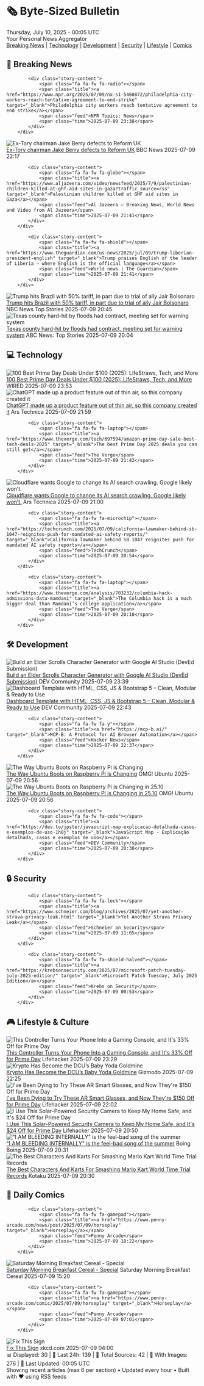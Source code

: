 <!-- Processing 54 RSS feeds at 2025-07-10 00:04:55 UTC -->
<!-- Processing: Garfield -->
<!-- Processing: Dilbert -->
<!-- Processing: Questionable Content -->
<!-- Processing: Girl Genius -->
<!-- Processing: Dinosaur Comics -->
<!-- Processing: CNN Top Stories -->
<!-- Processing: CNN Breaking News -->
<!-- Processing: BBC Breaking News -->
<!-- Processing: NPR News -->
<!-- Processing: Associated Press Breaking -->
<!-- Processing: NBC News Breaking -->
<!-- Processing: Sky News World -->
<!-- Processing: The Verge -->
<!-- Processing: Ars Technica -->
<!-- Processing: WIRED -->
<!-- Processing: Slashdot -->
<!-- Processing: Hacker News -->
<!-- Processing: Dev.to -->
<!-- Processing: Phoronix Linux News -->
<!-- Processing: Linux.com -->
<!-- Processing: Ubuntu Blog -->
<!-- Processing: GitHub Blog -->
<!-- Processing: InfoQ -->
<!-- Processing: Martin Fowler -->
<!-- Processing: Lifehacker -->
<!-- Processing: Boing Boing -->
<!-- Generated 8 new posts out of 26 feeds processed -->
<div class="newspaper-header">
    <h1 class="newspaper-title">🗞️ Byte-Sized Bulletin</h1>
    <div class="newspaper-date">Thursday, July 10, 2025 - 00:05 UTC</div>
    <div class="newspaper-subtitle">Your Personal News Aggregator</div>
</div>

<div class="newspaper-nav">
    <a href="#breaking">Breaking News</a> |
    <a href="#tech">Technology</a> |
    <a href="#dev">Development</a> |
    <a href="#security">Security</a> |
    <a href="#lifestyle">Lifestyle</a> |
    <a href="#webcomics">Comics</a>
</div>

<div class="news-section breaking-news" id="breaking">
<h2 class="section-header">🚨 Breaking News</h2>
<div class="stories-container">
<div class="story">
            
            <div class="story-content">
                <span class="fa fa-fw fa-radio"></span>
                <span class="title"><a href="https://www.npr.org/2025/07/09/nx-s1-5460872/philadelphia-city-workers-reach-tentative-agreement-to-end-strike" target="_blank">Philadelphia city workers reach tentative agreement to end strike</a></span>
                <span class="feed">NPR Topics: News</span>
                <span class="time">2025-07-09 23:38</span>
            </div>
        </div>
<div class="story">
            <img src="https://ichef.bbci.co.uk/ace/standard/240/cpsprodpb/6af7/live/db62a170-5d01-11f0-a844-279cd2217db0.jpg" alt="Ex-Tory chairman Jake Berry defects to Reform UK" class="story-image" loading="lazy" onerror="this.style.display='none'">
            <div class="story-content">
                <span class="fa fa-fw fa-flag"></span>
                <span class="title"><a href="https://www.bbc.com/news/articles/cx24lll3n99o" target="_blank">Ex-Tory chairman Jake Berry defects to Reform UK</a></span>
                <span class="feed">BBC News</span>
                <span class="time">2025-07-09 22:17</span>
            </div>
        </div>
<div class="story">
            
            <div class="story-content">
                <span class="fa fa-fw fa-globe"></span>
                <span class="title"><a href="https://www.aljazeera.com/video/newsfeed/2025/7/9/palestinian-children-killed-at-ghf-aid-sites-in-gaza?traffic_source=rss" target="_blank">Palestinian children killed at GHF aid sites in Gaza</a></span>
                <span class="feed">Al Jazeera – Breaking News, World News and Video from Al Jazeera</span>
                <span class="time">2025-07-09 21:41</span>
            </div>
        </div>
<div class="story">
            
            <div class="story-content">
                <span class="fa fa-fw fa-shield"></span>
                <span class="title"><a href="https://www.theguardian.com/us-news/2025/jul/09/trump-liberian-president-english" target="_blank">Trump praises English of the leader of Liberia – where English is the official language</a></span>
                <span class="feed">World news | The Guardian</span>
                <span class="time">2025-07-09 21:41</span>
            </div>
        </div>
<div class="story">
            <img src="https://media-cldnry.s-nbcnews.com/image/upload/t_fit_1500w/rockcms/2021-07/nebula-cms-fallback-logos-breaking-4ad6c4.png" alt="Trump hits Brazil with 50% tariff, in part due to trial of ally Jair Bolsonaro" class="story-image" loading="lazy" onerror="this.style.display='none'">
            <div class="story-content">
                <span class="fa fa-fw fa-broadcast-tower"></span>
                <span class="title"><a href="https://www.nbcnews.com/business/economy/trump-hits-brazil-50-percent-tariff-citing-ex-president-jair-bolsonaro-rcna217859" target="_blank">Trump hits Brazil with 50% tariff, in part due to trial of ally Jair Bolsonaro</a></span>
                <span class="feed">NBC News Top Stories</span>
                <span class="time">2025-07-09 20:45</span>
            </div>
        </div>
<div class="story">
            <img src="https://s.abcnews.com/images/US/texas-flood-12-rt-gmh-250708_1751977135219_hpMain_4x3t_384.jpg" alt="Texas county hard-hit by floods had contract, meeting set for warning system" class="story-image" loading="lazy" onerror="this.style.display='none'">
            <div class="story-content">
                <span class="fa fa-fw fa-tv"></span>
                <span class="title"><a href="https://abcnews.go.com/US/texas-flood-kickoff-meeting-kerr-county-warning-system/story?id=123622025" target="_blank">Texas county hard-hit by floods had contract, meeting set for warning system</a></span>
                <span class="feed">ABC News: Top Stories</span>
                <span class="time">2025-07-09 20:04</span>
            </div>
        </div>
</div>
</div>
<div class="news-section tech-news" id="tech">
<h2 class="section-header">💻 Technology</h2>
<div class="stories-container">
<div class="story">
            <img src="https://media.wired.com/photos/686d391f5ef949b21811ea04/master/pass/videoframe_3815.png" alt="100 Best Prime Day Deals Under $100 (2025): LifeStraws, Tech, and More" class="story-image" loading="lazy" onerror="this.style.display='none'">
            <div class="story-content">
                <span class="fa fa-fw fa-bolt"></span>
                <span class="title"><a href="https://www.wired.com/story/prime-day-under-100-july-2025-1/" target="_blank">100 Best Prime Day Deals Under $100 (2025): LifeStraws, Tech, and More</a></span>
                <span class="feed">WIRED</span>
                <span class="time">2025-07-09 23:53</span>
            </div>
        </div>
<div class="story">
            <img src="https://cdn.arstechnica.net/wp-content/uploads/2025/07/surprise_music_2-500x500.jpg" alt="ChatGPT made up a product feature out of thin air, so this company created it" class="story-image" loading="lazy" onerror="this.style.display='none'">
            <div class="story-content">
                <span class="fa fa-fw fa-cog"></span>
                <span class="title"><a href="https://arstechnica.com/ai/2025/07/chatgpt-made-up-a-product-feature-out-of-thin-air-so-this-company-created-it/" target="_blank">ChatGPT made up a product feature out of thin air, so this company created it</a></span>
                <span class="feed">Ars Technica</span>
                <span class="time">2025-07-09 21:59</span>
            </div>
        </div>
<div class="story">
            
            <div class="story-content">
                <span class="fa fa-fw fa-laptop"></span>
                <span class="title"><a href="https://www.theverge.com/tech/697594/amazon-prime-day-sale-best-tech-deals-2025" target="_blank">The best Prime Day 2025 deals you can still get</a></span>
                <span class="feed">The Verge</span>
                <span class="time">2025-07-09 21:42</span>
            </div>
        </div>
<div class="story">
            <img src="https://cdn.arstechnica.net/wp-content/uploads/2025/07/GettyImages-1186369127-500x500.jpg" alt="Cloudflare wants Google to change its AI search crawling. Google likely won’t." class="story-image" loading="lazy" onerror="this.style.display='none'">
            <div class="story-content">
                <span class="fa fa-fw fa-cog"></span>
                <span class="title"><a href="https://arstechnica.com/tech-policy/2025/07/cloudflare-wants-google-to-change-its-ai-search-crawling-google-likely-wont/" target="_blank">Cloudflare wants Google to change its AI search crawling. Google likely won’t.</a></span>
                <span class="feed">Ars Technica</span>
                <span class="time">2025-07-09 21:00</span>
            </div>
        </div>
<div class="story">
            
            <div class="story-content">
                <span class="fa fa-fw fa-microchip"></span>
                <span class="title"><a href="https://techcrunch.com/2025/07/09/california-lawmaker-behind-sb-1047-reignites-push-for-mandated-ai-safety-reports/" target="_blank">California lawmaker behind SB 1047 reignites push for mandated AI safety reports</a></span>
                <span class="feed">TechCrunch</span>
                <span class="time">2025-07-09 20:54</span>
            </div>
        </div>
<div class="story">
            
            <div class="story-content">
                <span class="fa fa-fw fa-laptop"></span>
                <span class="title"><a href="https://www.theverge.com/analysis/703232/columbia-hack-admissions-data-mamdani" target="_blank">The Columbia hack is a much bigger deal than Mamdani’s college application</a></span>
                <span class="feed">The Verge</span>
                <span class="time">2025-07-09 20:18</span>
            </div>
        </div>
</div>
</div>
<div class="news-section dev-news" id="dev">
<h2 class="section-header">🛠️ Development</h2>
<div class="stories-container">
<div class="story">
            <img src="https://media2.dev.to/dynamic/image/width=800%2Cheight=%2Cfit=scale-down%2Cgravity=auto%2Cformat=auto/https%3A%2F%2Fdev-to-uploads.s3.amazonaws.com%2Fuploads%2Farticles%2Fwzi8l8hrcsv2v3ebz3wq.png" alt="Build an Elder Scrolls Character Generator with Google AI Studio (DevEd Submission)" class="story-image" loading="lazy" onerror="this.style.display='none'">
            <div class="story-content">
                <span class="fa fa-fw fa-code"></span>
                <span class="title"><a href="https://dev.to/it0nyb/build-an-elder-scrolls-character-generator-with-google-ai-studio-deved-submission-1fbi" target="_blank">Build an Elder Scrolls Character Generator with Google AI Studio (DevEd Submission)</a></span>
                <span class="feed">DEV Community</span>
                <span class="time">2025-07-09 23:39</span>
            </div>
        </div>
<div class="story">
            <img src="https://media2.dev.to/dynamic/image/width=800%2Cheight=%2Cfit=scale-down%2Cgravity=auto%2Cformat=auto/https%3A%2F%2Fdev-to-uploads.s3.amazonaws.com%2Fuploads%2Farticles%2Fa42ypqttmi1m13ldj4f6.jpg" alt="Dashboard Template with HTML, CSS, JS &amp; Bootstrap 5 – Clean, Modular &amp; Ready to Use" class="story-image" loading="lazy" onerror="this.style.display='none'">
            <div class="story-content">
                <span class="fa fa-fw fa-code"></span>
                <span class="title"><a href="https://dev.to/tatcode/dashboard-template-with-html-css-js-bootstrap-5-clean-modular-ready-to-use-1do9" target="_blank">Dashboard Template with HTML, CSS, JS &amp; Bootstrap 5 – Clean, Modular &amp; Ready to Use</a></span>
                <span class="feed">DEV Community</span>
                <span class="time">2025-07-09 22:43</span>
            </div>
        </div>
<div class="story">
            
            <div class="story-content">
                <span class="fa fa-fw fa-y"></span>
                <span class="title"><a href="https://mcp-b.ai/" target="_blank">MCP-B: A Protocol for AI Browser Automation</a></span>
                <span class="feed">Hacker News</span>
                <span class="time">2025-07-09 22:37</span>
            </div>
        </div>
<div class="story">
            <img src="https://i0.wp.com/www.omgubuntu.co.uk/wp-content/uploads/2025/07/ubuntu-plenty-of-pis.jpg?resize=406%2C232&amp;ssl=1" alt="The Way Ubuntu Boots on Raspberry Pi is Changing" class="story-image" loading="lazy" onerror="this.style.display='none'">
            <div class="story-content">
                <span class="fa fa-fw fa-ubuntu"></span>
                <span class="title"><a href="https://www.omgubuntu.co.uk/2025/07/ubuntu-raspberry-pi-boot-process-change" target="_blank">The Way Ubuntu Boots on Raspberry Pi is Changing</a></span>
                <span class="feed">OMG! Ubuntu</span>
                <span class="time">2025-07-09 20:56</span>
            </div>
        </div>
<div class="story">
            <img src="https://i0.wp.com/www.omgubuntu.co.uk/wp-content/uploads/2024/05/ubuntu-raspberry-pi.jpg?resize=406%2C232&amp;ssl=1" alt="The Way Ubuntu Boots on Raspberry Pi is Changing in 25.10" class="story-image" loading="lazy" onerror="this.style.display='none'">
            <div class="story-content">
                <span class="fa fa-fw fa-ubuntu"></span>
                <span class="title"><a href="https://www.omgubuntu.co.uk/2025/07/ubuntu-raspberry-pi-boot-process-change" target="_blank">The Way Ubuntu Boots on Raspberry Pi is Changing in 25.10</a></span>
                <span class="feed">OMG! Ubuntu</span>
                <span class="time">2025-07-09 20:56</span>
            </div>
        </div>
<div class="story">
            
            <div class="story-content">
                <span class="fa fa-fw fa-code"></span>
                <span class="title"><a href="https://dev.to/jpster/javascript-map-explicacao-detalhada-casos-e-exemplos-de-uso-1h0j" target="_blank">JavaScript Map - Explicação detalhada, casos e exemplos de uso</a></span>
                <span class="feed">DEV Community</span>
                <span class="time">2025-07-09 20:38</span>
            </div>
        </div>
</div>
</div>
<div class="news-section security-news" id="security">
<h2 class="section-header">🔒 Security</h2>
<div class="stories-container">
<div class="story">
            
            <div class="story-content">
                <span class="fa fa-fw fa-lock"></span>
                <span class="title"><a href="https://www.schneier.com/blog/archives/2025/07/yet-another-strava-privacy-leak.html" target="_blank">Yet Another Strava Privacy Leak</a></span>
                <span class="feed">Schneier on Security</span>
                <span class="time">2025-07-09 11:05</span>
            </div>
        </div>
<div class="story">
            
            <div class="story-content">
                <span class="fa fa-fw fa-shield-halved"></span>
                <span class="title"><a href="https://krebsonsecurity.com/2025/07/microsoft-patch-tuesday-july-2025-edition/" target="_blank">Microsoft Patch Tuesday, July 2025 Edition</a></span>
                <span class="feed">Krebs on Security</span>
                <span class="time">2025-07-09 00:53</span>
            </div>
        </div>
</div>
</div>
<div class="news-section lifestyle-news" id="lifestyle">
<h2 class="section-header">🎮 Lifestyle & Culture</h2>
<div class="stories-container">
<div class="story">
            <img src="https://lifehacker.com/imagery/articles/01JZRPP8PF2WHEK6F5G557WAYY/hero-image.jpg" alt="This Controller Turns Your Phone Into a Gaming Console, and It&#x27;s 33% Off for Prime Day" class="story-image" loading="lazy" onerror="this.style.display='none'">
            <div class="story-content">
                <span class="fa fa-fw fa-life-ring"></span>
                <span class="title"><a href="https://lifehacker.com/entertainment/razer-kishi-ultra-controller-on-sale-for-prime-day-2025?utm_medium=RSS" target="_blank">This Controller Turns Your Phone Into a Gaming Console, and It&#x27;s 33% Off for Prime Day</a></span>
                <span class="feed">Lifehacker</span>
                <span class="time">2025-07-09 23:29</span>
            </div>
        </div>
<div class="story">
            <img src="https://gizmodo.com/app/uploads/2025/07/Superman-Krypto-Warner-Bros.-DC-Studios.jpg" alt="Krypto Has Become the DCU’s Baby Yoda Goldmine" class="story-image" loading="lazy" onerror="this.style.display='none'">
            <div class="story-content">
                <span class="fa fa-fw fa-computer"></span>
                <span class="title"><a href="https://gizmodo.com/krypto-has-become-the-dcus-baby-yoda-goldmine-2000626936" target="_blank">Krypto Has Become the DCU’s Baby Yoda Goldmine</a></span>
                <span class="feed">Gizmodo</span>
                <span class="time">2025-07-09 22:25</span>
            </div>
        </div>
<div class="story">
            <img src="https://lifehacker.com/imagery/articles/01JZRJXNW4MPJZ07SC9WYMZP9E/hero-image.jpg" alt="I&#x27;ve Been Dying to Try These AR Smart Glasses, and Now They&#x27;re $150 Off for Prime Day" class="story-image" loading="lazy" onerror="this.style.display='none'">
            <div class="story-content">
                <span class="fa fa-fw fa-life-ring"></span>
                <span class="title"><a href="https://lifehacker.com/tech/viture-ar-glasses-prime-day-2025?utm_medium=RSS" target="_blank">I&#x27;ve Been Dying to Try These AR Smart Glasses, and Now They&#x27;re $150 Off for Prime Day</a></span>
                <span class="feed">Lifehacker</span>
                <span class="time">2025-07-09 22:02</span>
            </div>
        </div>
<div class="story">
            <img src="https://lifehacker.com/imagery/articles/01JZREH4V4AA6BBD26ERTB4BFH/hero-image.png" alt="I Use This Solar-Powered Security Camera to Keep My Home Safe, and It&#x27;s $24 Off for Prime Day" class="story-image" loading="lazy" onerror="this.style.display='none'">
            <div class="story-content">
                <span class="fa fa-fw fa-life-ring"></span>
                <span class="title"><a href="https://lifehacker.com/tech/wireless-solar-camera-prime-day-2025?utm_medium=RSS" target="_blank">I Use This Solar-Powered Security Camera to Keep My Home Safe, and It&#x27;s $24 Off for Prime Day</a></span>
                <span class="feed">Lifehacker</span>
                <span class="time">2025-07-09 20:50</span>
            </div>
        </div>
<div class="story">
            <img src="https://i0.wp.com/boingboing.net/wp-content/uploads/2024/11/Screenshot-2024-11-22-at-7.03.26-PM-e1752093084434.png?fit=600%2C413&amp;quality=55&amp;ssl=1" alt="&quot;I AM BLEEDING INTERNALLY&quot; is the feel-bad song of the summer" class="story-image" loading="lazy" onerror="this.style.display='none'">
            <div class="story-content">
                <span class="fa fa-fw fa-arrow-right"></span>
                <span class="title"><a href="https://boingboing.net/2025/07/09/i-am-bleeding-internally-is-the-feel-bad-song-of-the-summer.html" target="_blank">&quot;I AM BLEEDING INTERNALLY&quot; is the feel-bad song of the summer</a></span>
                <span class="feed">Boing Boing</span>
                <span class="time">2025-07-09 20:31</span>
            </div>
        </div>
<div class="story">
            <img src="https://i.kinja-img.com/image/upload/c_fit,q_80,w_636/401919a07a0671b09280ae82cfafaf6b.jpg" alt="The Best Characters And Karts For Smashing Mario Kart World Time Trial Records" class="story-image" loading="lazy" onerror="this.style.display='none'">
            <div class="story-content">
                <span class="fa fa-fw fa-gamepad"></span>
                <span class="title"><a href="https://kotaku.com/mario-kart-world-switch-2-time-trial-best-characters-1851785952" target="_blank">The Best Characters And Karts For Smashing Mario Kart World Time Trial Records</a></span>
                <span class="feed">Kotaku</span>
                <span class="time">2025-07-09 20:30</span>
            </div>
        </div>
</div>
</div>
<div class="news-section webcomics-section" id="webcomics">
<h2 class="section-header">🎨 Daily Comics</h2>
<div class="stories-container">
<div class="story">
            
            <div class="story-content">
                <span class="fa fa-fw fa-gamepad"></span>
                <span class="title"><a href="https://www.penny-arcade.com/news/post/2025/07/09/horseplay" target="_blank">Horseplay</a></span>
                <span class="feed">Penny Arcade</span>
                <span class="time">2025-07-09 18:22</span>
            </div>
        </div>
<div class="story">
            <img src="https://www.smbc-comics.com/comics/1751942799-20250715.png" alt="Saturday Morning Breakfast Cereal - Special" class="story-image" loading="lazy" onerror="this.style.display='none'">
            <div class="story-content">
                <span class="fa fa-fw fa-smile"></span>
                <span class="title"><a href="https://www.smbc-comics.com/comic/special-4" target="_blank">Saturday Morning Breakfast Cereal - Special</a></span>
                <span class="feed">Saturday Morning Breakfast Cereal</span>
                <span class="time">2025-07-09 15:20</span>
            </div>
        </div>
<div class="story">
            
            <div class="story-content">
                <span class="fa fa-fw fa-gamepad"></span>
                <span class="title"><a href="https://www.penny-arcade.com/comic/2025/07/09/horseplay" target="_blank">Horseplay</a></span>
                <span class="feed">Penny Arcade</span>
                <span class="time">2025-07-09 07:01</span>
            </div>
        </div>
<div class="story">
            <img src="https://imgs.xkcd.com/comics/fix_this_sign.png" alt="Fix This Sign" class="story-image" loading="lazy" onerror="this.style.display='none'">
            <div class="story-content">
                <span class="fa fa-fw fa-laugh"></span>
                <span class="title"><a href="https://xkcd.com/3113/" target="_blank">Fix This Sign</a></span>
                <span class="feed">xkcd.com</span>
                <span class="time">2025-07-09 04:00</span>
            </div>
        </div>
</div>
</div>

<div class="newspaper-footer">
    <div class="stats">
        📊 Displayed: 30 | 📅 Last 24h: 139 | 📡 Total Sources: 42 | 📸 With Images: 276 |
        🔄 Last Updated: 00:05 UTC
    </div>
    <div class="footer-note">
        Showing recent articles (max 6 per section) • Updated every hour • Built with ❤️ using RSS feeds
    </div>
</div>
